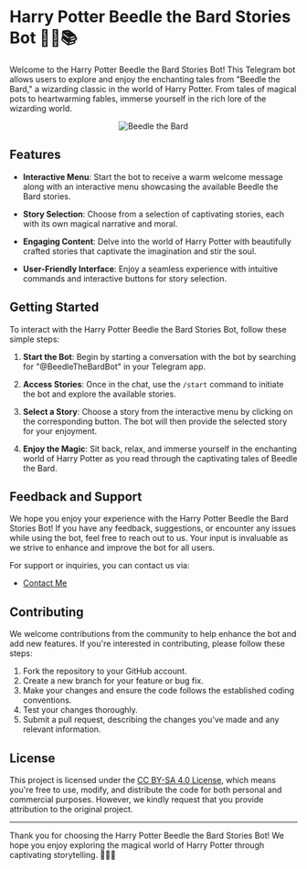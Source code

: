 # Harry Potter Beedle the Bard Stories Bot 🧙‍♂️📚

Welcome to the Harry Potter Beedle the Bard Stories Bot! This Telegram bot allows users to explore and enjoy the enchanting tales from "Beedle the Bard," a wizarding classic in the world of Harry Potter. From tales of magical pots to heartwarming fables, immerse yourself in the rich lore of the wizarding world.

<div align="center">
  <img src="https://telegra.ph/file/cf1971b29914e094706d5.jpg" alt="Beedle the Bard">
</div>

## Features

- **Interactive Menu**: Start the bot to receive a warm welcome message along with an interactive menu showcasing the available Beedle the Bard stories.
  
- **Story Selection**: Choose from a selection of captivating stories, each with its own magical narrative and moral.

- **Engaging Content**: Delve into the world of Harry Potter with beautifully crafted stories that captivate the imagination and stir the soul.

- **User-Friendly Interface**: Enjoy a seamless experience with intuitive commands and interactive buttons for story selection.

## Getting Started

To interact with the Harry Potter Beedle the Bard Stories Bot, follow these simple steps:

1. **Start the Bot**: Begin by starting a conversation with the bot by searching for "@BeedleTheBardBot" in your Telegram app.

2. **Access Stories**: Once in the chat, use the `/start` command to initiate the bot and explore the available stories.

3. **Select a Story**: Choose a story from the interactive menu by clicking on the corresponding button. The bot will then provide the selected story for your enjoyment.

4. **Enjoy the Magic**: Sit back, relax, and immerse yourself in the enchanting world of Harry Potter as you read through the captivating tales of Beedle the Bard.

## Feedback and Support

We hope you enjoy your experience with the Harry Potter Beedle the Bard Stories Bot! If you have any feedback, suggestions, or encounter any issues while using the bot, feel free to reach out to us. Your input is invaluable as we strive to enhance and improve the bot for all users.

For support or inquiries, you can contact us via:

- [Contact Me](https://traxdinosaur.github.io/)

## Contributing

We welcome contributions from the community to help enhance the bot and add new features. If you're interested in contributing, please follow these steps:

1. Fork the repository to your GitHub account.
2. Create a new branch for your feature or bug fix.
3. Make your changes and ensure the code follows the established coding conventions.
4. Test your changes thoroughly.
5. Submit a pull request, describing the changes you've made and any relevant information.

## License

This project is licensed under the [CC BY-SA 4.0 License](LICENSE), which means you're free to use, modify, and distribute the code for both personal and commercial purposes. However, we kindly request that you provide attribution to the original project.

---

Thank you for choosing the Harry Potter Beedle the Bard Stories Bot! We hope you enjoy exploring the magical world of Harry Potter through captivating storytelling. 🧙‍♂️✨


